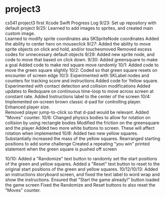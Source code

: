 # project3
cs541 project3 first Xcode Swift
Progress Log
9/23:  Set up repository with default project
9/25: Learned to add images to sprites, and created main custom image.  
         Learned to modify sprite coordinates aka SKSpriteNode coordinates
         Added the ability to center hero on mouseclick
9/27: Added the ability to move sprite objects on click and hold, and/or touchesmoved
        Removed excess codes for unnecessary default objects
9/29: Added new sprite node, and code to move that based on click down. 
9/30: Added greensquare to make a goal
        Added code to make red square move randomly
10/1: Added code to move the green square slightly 
10/2: Coded so that green square resets on encounter of screen edge
10/3: Experimented with SKLabel nodes and counters for tracking score and instructions
        Added code for Yellow square. Experimented with contact detection and collision modifications
        Added updates to Redsquare on continuous time-loop to move across screen at constant rate.
        Added Instructions label to the center of the screen
10/4: Implemented on-screen brown classic d-pad for controlling player.  Enhanced player size.  
        Removed player jump-to-click so that d-pad would be relevant. 
        Added "Moves" counter.
10/6:  Changed physics bodies to allow for rotation on collision by using rectangle bodies
          Modified the friction on the greensquare and the player
          Added two more white buttons to screen.  These will affect rotation when implemented
10/8: Added two new yellow squares. 
          Substantially increased the mass of the yellow squares.
          Rearranged starting positions to add some challenge
          Created a repeating "you win" printed statement when the green square is pushed off screen

10/10: Added a "Randomize" text button to randomly set the start positions of the green and yellow squares.
           Added a "Reset" text button to reset to the original start positions of the green and yellow squares.
10/12/10/13: Added an instructions storyboard screen, and fixed the text label to word wrap and show the instructions.
                    Ensured that "Start the game already!" button loaded the game screen
                    Fixed the Randomize and Reset buttons to also reset the "Moves" counter.
                    
